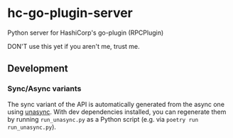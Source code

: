 # hc-go-plugin-server

Python server for HashiCorp's go-plugin (RPCPlugin)

DON'T use this yet if you aren't me, trust me.

## Development

### Sync/Async variants

The sync variant of the API is automatically generated from the async one
using [unasync](https://pypi.org/project/unasync/). With dev dependencies
installed, you can regenerate them by running `run_unasync.py` as a Python
script (e.g. via `poetry run run_unasync.py`).
